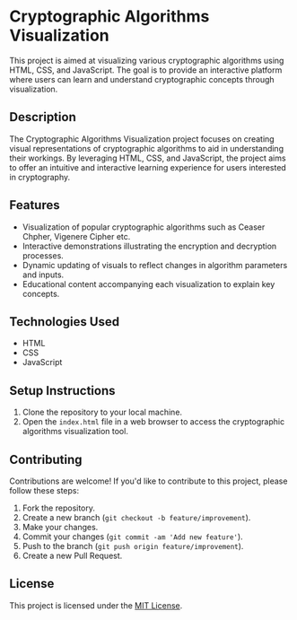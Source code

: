 # Cryptographic Algorithms Visualization

This project is aimed at visualizing various cryptographic algorithms using HTML, CSS, and JavaScript. The goal is to provide an interactive platform where users can learn and understand cryptographic concepts through visualization.

## Description

The Cryptographic Algorithms Visualization project focuses on creating visual representations of cryptographic algorithms to aid in understanding their workings. By leveraging HTML, CSS, and JavaScript, the project aims to offer an intuitive and interactive learning experience for users interested in cryptography.

## Features

- Visualization of popular cryptographic algorithms such as Ceaser Chpher, Vigenere Cipher etc.
- Interactive demonstrations illustrating the encryption and decryption processes.
- Dynamic updating of visuals to reflect changes in algorithm parameters and inputs.
- Educational content accompanying each visualization to explain key concepts.

## Technologies Used

- HTML
- CSS
- JavaScript

## Setup Instructions

1. Clone the repository to your local machine.
2. Open the `index.html` file in a web browser to access the cryptographic algorithms visualization tool.

## Contributing

Contributions are welcome! If you'd like to contribute to this project, please follow these steps:

1. Fork the repository.
2. Create a new branch (`git checkout -b feature/improvement`).
3. Make your changes.
4. Commit your changes (`git commit -am 'Add new feature'`).
5. Push to the branch (`git push origin feature/improvement`).
6. Create a new Pull Request.

## License

This project is licensed under the [MIT License](LICENSE).
